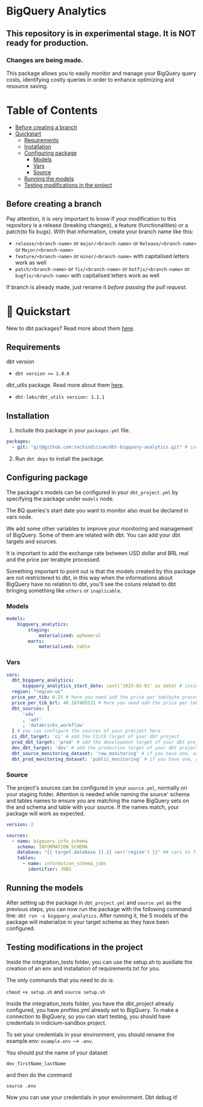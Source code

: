 # BigQuery Analytics
## This repository is in experimental stage. It is NOT ready for production.
### Changes are being made.

This package allows you to easily monitor and manage your BigQuery query costs, identifying costly queries in order to enhance optimizing and resource saving.

# Table of Contents

- [Before creating a branch](#Before-creating-a-branch)
- [Quickstart](#:running:-Quickstart)
  - [Requirements](#Requirements)
  - [Installation](#Installation)
  - [Configuring package](#Configuring-models-package)
    - [Models](#Models)
    - [Vars](#Vars)
    - [Source](#Source)
  - [Running the models](#Running-the-models)
  - [Testing modifications in the project](#Testing-modifications-in-the-project)

## Before creating a branch

Pay attention, it is very important to know if your modification to this repository is a release (breaking changes), a feature (functionalities) or a patch(to fix bugs). With that information, create your branch name like this:

- `release/<branch-name>` or `major/<branch-name>` or `Release/<branch-name>` or `Major/<branch-name>`
- `feature/<branch-name>` or `minor/<branch-name>` with capitalised letters work as well
- `patch/<branch-name>` or `fix/<branch-name>` or `hotfix/<branch-name>` or `bugfix/<branch-name>` with capitalised letters work as well

If branch is already made, just rename it _before passing the pull request_.

# :running: Quickstart

New to dbt packages? Read more about them [here](https://docs.getdbt.com/docs/building-a-dbt-project/package-management/).

## Requirements
dbt version
* ```dbt version >= 1.0.0```

dbt_utils package. Read more about them [here](https://hub.getdbt.com/dbt-labs/dbt_utils/latest/).
* ```dbt-labs/dbt_utils version: 1.1.1```

## Installation

1. Include this package in your `packages.yml` file.
```yaml
packages:
  - git: "git@github.com:techindicium/dbt-bigquery-analytics.git" # insert git URL
```

2. Run `dbt deps` to install the package.



## Configuring package

The package's models can be configured in your `dbt_project.yml` by specifying the package under `models` node. 

The BQ queries's start date you want to monitor also must be declared in vars node. 

We add some other variables to improve your monitoring and management of BigQuery. Some of them are related with dbt. You can add your dbt targets and sources.

It is important to add the exchange rate between USD dollar and BRL real and the price per terabyte processed.

Something important to point out is that the models created by this package are not restrictered to dbt, in this way when the informations about BigQuery have no relation to dbt, you'll see the coluns related to dbt bringing something like `others` or `inaplicable`.

### Models

```yaml
models:
    bigquery_analytics:
        staging:
            materialized: ephemeral
        marts:
            materialized: table
```

### Vars

```yaml
vars:
  dbt_bigquery_analytics:
      bigquery_analytics_start_date: cast('2023-01-01' as date) # inside the double quotes, add the start date of the project
  region: "region-us"
  price_per_tib: 6.25 # here you need add the price per tebibyte processed in USD. At the moment, this is the cost.
  price_per_tib_brl: 40.167405531 # here you need add the price per tebibyte processed in BRL. At the moment, this is the cost.
  dbt_sources: [
      'adw'
      , 'adf'
      , 'databricks_workflow'
  ] # you can configure the sources of your procject here
  ci_dbt_target: 'ci' # add the CI/CD target of your dbt project
  prod_dbt_target: 'prod' # add the development target of your dbt project
  dev_dbt_target: 'dev' # add the production target of your dbt project
  dbt_source_monitoring_dataset: 'raw_monitoring' # if you have one, add a source dataset of your monitoring data
  dbt_prod_monitoring_dataset: 'public_monitoring' # if you have one, add the destination dataset of your monitoring transformed data
```

### Source

The project's sources can be configured in your `source.yml`, normally on your staging folder. Attention is needed while naming the source' schema and tables names to ensure you are matching the name BigQuery sets on the and schema and table with your source. If the names match, your package will work as expected.

```yaml
version: 2

sources:
  - name: bigquery_info_schema
    schema: INFORMATION_SCHEMA
    database: "{{ target.database }}.{{ var('region') }}" ## vars to fit your use case
    tables:
      - name: information_schema_jobs
        identifier: JOBS
```

## Running the models

After setting up the package in `dbt_project.yml` and `source.yml` as the previous steps, you can now run the package with the following command line: `dbt run -s bigquery_analytics`. After running it, the 5 models of the package will materialize in your target schema as they have been configured.

## Testing modifications in the project

Inside the integration_tests folder, you can use the setup.sh to auxiliate the creation of an env and installation of requirements.txt for you.

The only commands that you need to do is:

```chmod +x setup.sh```
and
```source setup.sh```

Inside the integration_tests folder, you have the dbt_project already configured, you have profiles.yml already set to BigQuery. 
To make a connection to BigQuery, so you can start testing, you should have credentials in indicium-sandbox project.

To set your credentials in your environment, you should rename the example.env:
```example.env``` --> ```.env```.

You should put the name of your dataset 

```dev_firstName_lastName```

and then do the command

```source .env```

Now you can use your credentials in your environment. Dbt debug it!